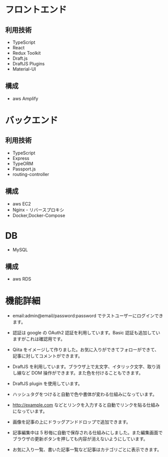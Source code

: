 # フロントエンド

## 利用技術

- TypeScript
- React
- Redux Toolkit
- Draft.js
- DraftJS Plugins
- Material-UI

## 構成

- aws Amplify

# バックエンド

## 利用技術

- TypeScript
- Express
- TypeORM
- Passport.js
- routing-controller

## 構成

- aws EC2
- Nginx - リバースプロキシ
- Docker,Docker-Compose

# DB

- MySQL

## 構成

- aws RDS

# 機能詳細

- email:admin@email/password:password でテストユーザーにログインできます。

- 認証は google の OAuth2 認証を利用しています。Basic 認証も追加していますがこれは確認用です。
- Qiita をイメージして作りました。お気に入りができてフォローができて、記事に対してコメントができます。
- DraftJS を利用しています。ブラウザ上で太文字、イタリック文字、取り消し線など DOM 操作ができます。また色を付けることもできます。
- DraftJS plugin を使用しています。
- ハッシュタグをつけると自動で色や書体が変わる仕組みになっています。
- http://example.com などとリンクを入力すると自動でリンクを貼る仕組みになっています。
- 画像を記事の上にドラッグアンドドロップで追加できます。
- 記事編集中は 5 秒毎に自動で保存される仕組みにしました。また編集画面でブラウザの更新ボタンを押しても内容が消えないようにしています。
- お気に入り一覧、書いた記事一覧など記事はカテゴリごとに表示できます。
